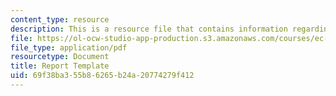 ```yaml
---
content_type: resource
description: This is a resource file that contains information regarding report template.
file: https://ol-ocw-studio-app-production.s3.amazonaws.com/courses/ec-s06-design-for-demining-spring-2007/69f38ba355b86265b24a20774279f412_MITEC_S06S07_14template.pdf
file_type: application/pdf
resourcetype: Document
title: Report Template
uid: 69f38ba3-55b8-6265-b24a-20774279f412
---
```

